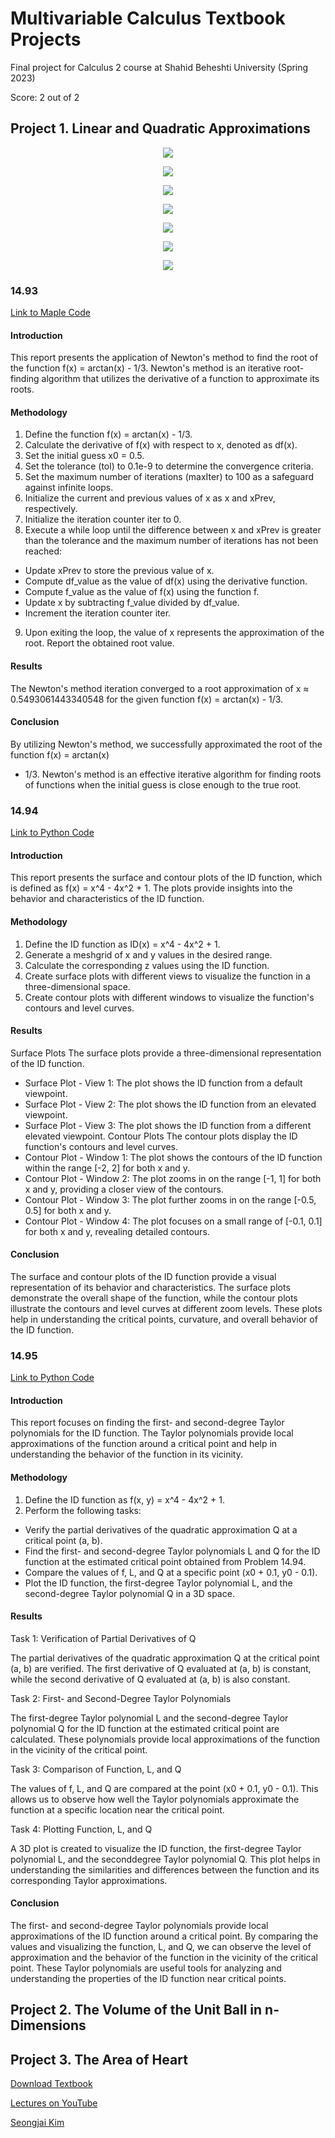 # Multivariable Calculus Textbook Projects

Final project for Calculus 2 course at Shahid Beheshti University (Spring 2023)

Score: 2 out of 2

## Project 1. Linear and Quadratic Approximations 

<p align="center"> <img src="Project 1/1.png" /> </p>
<p align="center"> <img src="Project 1/2.png" /> </p>
<p align="center"> <img src="Project 1/3.png" /> </p>
<p align="center"> <img src="Project 1/4.png" /> </p>
<p align="center"> <img src="Project 1/5.png" /> </p>
<p align="center"> <img src="Project 1/6.png" /> </p>
<p align="center"> <img src="Project 1/7.png" /> </p>

### 14.93 

[Link to Maple Code](https://github.com/sabamadadi/Multivariable-Calculus-Textbook-Projects/tree/main/Project%201/14.93)

#### Introduction
This report presents the application of Newton's method to find the root of the function f(x) =
arctan(x) - 1/3. Newton's method is an iterative root-finding algorithm that utilizes the derivative of
a function to approximate its roots.

#### Methodology
1. Define the function f(x) = arctan(x) - 1/3.
2. Calculate the derivative of f(x) with respect to x, denoted as df(x).
3. Set the initial guess x0 = 0.5.
4. Set the tolerance (tol) to 0.1e-9 to determine the convergence criteria.
5. Set the maximum number of iterations (maxIter) to 100 as a safeguard against infinite loops.
6. Initialize the current and previous values of x as x and xPrev, respectively.
7. Initialize the iteration counter iter to 0.
8. Execute a while loop until the difference between x and xPrev is greater than the tolerance and
the maximum number of iterations has not been reached:
- Update xPrev to store the previous value of x.
- Compute df_value as the value of df(x) using the derivative function.
- Compute f_value as the value of f(x) using the function f.
- Update x by subtracting f_value divided by df_value.
- Increment the iteration counter iter.
9. Upon exiting the loop, the value of x represents the approximation of the root. Report the obtained root value.

#### Results
The Newton's method iteration converged to a root approximation of x ≈ 0.5493061443340548 for
the given function f(x) = arctan(x) - 1/3.

#### Conclusion
By utilizing Newton's method, we successfully approximated the root of the function f(x) = arctan(x)
- 1/3. Newton's method is an effective iterative algorithm for finding roots of functions when the
initial guess is close enough to the true root.


### 14.94 

[Link to Python Code](https://github.com/sabamadadi/Multivariable-Calculus-Textbook-Projects/tree/main/Project%201/14.94)

#### Introduction
This report presents the surface and contour plots of the ID function, which is defined as f(x) = x^4 -
4x^2 + 1. The plots provide insights into the behavior and characteristics of the ID function.

#### Methodology
1. Define the ID function as ID(x) = x^4 - 4x^2 + 1.
2. Generate a meshgrid of x and y values in the desired range.
3. Calculate the corresponding z values using the ID function.
4. Create surface plots with different views to visualize the function in a three-dimensional space.
5. Create contour plots with different windows to visualize the function's contours and level curves.

#### Results
Surface Plots
The surface plots provide a three-dimensional representation of the ID function.
- Surface Plot - View 1: The plot shows the ID function from a default viewpoint.
- Surface Plot - View 2: The plot shows the ID function from an elevated viewpoint.
- Surface Plot - View 3: The plot shows the ID function from a different elevated viewpoint.
Contour Plots
The contour plots display the ID function's contours and level curves.
- Contour Plot - Window 1: The plot shows the contours of the ID function within the range [-2, 2] for
both x and y.
- Contour Plot - Window 2: The plot zooms in on the range [-1, 1] for both x and y, providing a closer
view of the contours.
- Contour Plot - Window 3: The plot further zooms in on the range [-0.5, 0.5] for both x and y.
- Contour Plot - Window 4: The plot focuses on a small range of [-0.1, 0.1] for both x and y, revealing
detailed contours.

#### Conclusion
The surface and contour plots of the ID function provide a visual representation of its behavior and
characteristics. The surface plots demonstrate the overall shape of the function, while the contour
plots illustrate the contours and level curves at different zoom levels. These plots help in
understanding the critical points, curvature, and overall behavior of the ID function.

### 14.95 

[Link to Python Code](https://github.com/sabamadadi/Multivariable-Calculus-Textbook-Projects/tree/main/Project%201/14.95)

#### Introduction
This report focuses on finding the first- and second-degree Taylor polynomials for the ID function.
The Taylor polynomials provide local approximations of the function around a critical point and help
in understanding the behavior of the function in its vicinity.

#### Methodology
1. Define the ID function as f(x, y) = x^4 - 4x^2 + 1.
2. Perform the following tasks:
- Verify the partial derivatives of the quadratic approximation Q at a critical point (a, b).
- Find the first- and second-degree Taylor polynomials L and Q for the ID function at the estimated
critical point obtained from Problem 14.94.
- Compare the values of f, L, and Q at a specific point (x0 + 0.1, y0 - 0.1).
- Plot the ID function, the first-degree Taylor polynomial L, and the second-degree Taylor
polynomial Q in a 3D space.

#### Results
Task 1: Verification of Partial Derivatives of Q

The partial derivatives of the quadratic approximation Q at the critical point (a, b) are verified. The
first derivative of Q evaluated at (a, b) is constant, while the second derivative of Q evaluated at (a,
b) is also constant.

Task 2: First- and Second-Degree Taylor Polynomials

The first-degree Taylor polynomial L and the second-degree Taylor polynomial Q for the ID function
at the estimated critical point are calculated. These polynomials provide local approximations of the
function in the vicinity of the critical point.

Task 3: Comparison of Function, L, and Q

The values of f, L, and Q are compared at the point (x0 + 0.1, y0 - 0.1). This allows us to observe how
well the Taylor polynomials approximate the function at a specific location near the critical point.

Task 4: Plotting Function, L, and Q

A 3D plot is created to visualize the ID function, the first-degree Taylor polynomial L, and the seconddegree Taylor polynomial Q. This plot helps in understanding the similarities and differences
between the function and its corresponding Taylor approximations.

#### Conclusion
The first- and second-degree Taylor polynomials provide local approximations of the ID function
around a critical point. By comparing the values and visualizing the function, L, and Q, we can
observe the level of approximation and the behavior of the function in the vicinity of the critical
point. These Taylor polynomials are useful tools for analyzing and understanding the properties of
the ID function near critical points.

## Project 2. The Volume of the Unit Ball in n-Dimensions

## Project 3. The Area of Heart

[Download Textbook](https://skim.math.msstate.edu/LectureNotes/Calculus_Multivariable.pdf)

[Lectures on YouTube](https://www.youtube.com/channel/UCmRbK4vlGDht-joOQ5g0J2Q)

[Seongjai Kim](https://www.linkedin.com/in/seongjai-kim-51435b263/)

